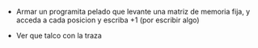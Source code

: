 - Armar un programita pelado que levante una matriz de memoria fija, y acceda 
a cada posicion y escriba +1 (por escribir algo)

- Ver que talco con la traza

